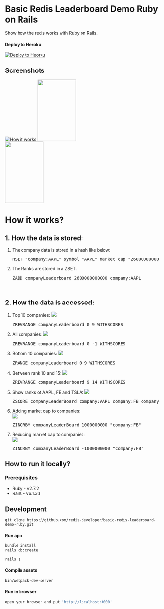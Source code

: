 
# Basic Redis Leaderboard Demo Ruby on Rails

Show how the redis works with Ruby on Rails.

#### Deploy to Heroku

<p>
  <a href="https://heroku.com/deploy?template=https://github.com/redis-developer/basic-redis-leaderboard-demo-ruby.git" target="_blank">
      <img src="https://www.herokucdn.com/deploy/button.svg" alt="Deploy to Heorku" />
  </a>
</p>


## Screenshots

![How it works](public/screenshot001.png)
<img src="public/screenshot002.png" width="50%" height='200'/><img src="public/screenshot003.png" width="50%" height='200'/>

# How it works?
## 1. How the data is stored:
<ol>
  <li>The company data is stored in a hash like below:
    <pre>HSET "company:AAPL" symbol "AAPL" market_cap "2600000000000" country USA</pre>
   </li>
  <li>The Ranks are stored in a ZSET.
    <pre>ZADD companyLeaderboard 2600000000000 company:AAPL</pre>
  </li>
</ol>

<br/>

## 2. How the data is accessed:
<ol>
    <li>
      Top 10 companies:
      <img src="public/screenshot001.png"/>
      <pre>ZREVRANGE companyLeaderboard 0 9 WITHSCORES</pre>
    </li>
    <li>
      All companies:
      <img src="app/javascript/images/all_companies.png"/>
      <pre>ZREVRANGE companyLeaderboard 0 -1 WITHSCORES</pre>
    </li>
    <li>
      Bottom 10 companies:
      <img src="app/javascript/images/bottom.png"/>
      <pre>ZRANGE companyLeaderboard 0 9 WITHSCORES</pre>
    </li>
    <li>
      Between rank 10 and 15:
      <img src="app/javascript/images/10_15.png"/>
      <pre>ZREVRANGE companyLeaderboard 9 14 WITHSCORES</pre>
    </li>
    <li>
      Show ranks of AAPL, FB and TSLA:
      <img src="app/javascript/images/3_companies.png"/>
      <pre>ZSCORE companyLeaderBoard company:AAPL company:FB company:TSLA</pre>
    </li>
    <li>
      Adding market cap to companies:
      <br>
      <img src="app/javascript/images/add_cap.png"/>
      <pre>ZINCRBY companyLeaderBoard 1000000000 "company:FB"</pre>
    </li>
    <li>
      Reducing market cap to companies:
      <br>
      <img src="app/javascript/images/reduce_cap.png"/>
      <pre>ZINCRBY companyLeaderBoard -1000000000 "company:FB"</pre>
    </li>
</ol>

## How to run it locally?

### Prerequisites

- Ruby - v2.7.2
- Rails - v6.1.3.1

## Development

```
git clone https://github.com/redis-developer/basic-redis-leaderboard-demo-ruby.git
```

#### Run app

``` sh
bundle install
rails db:create

rails s
```

#### Compile assets
``` sh
bin/webpack-dev-server
```

#### Run in browser

``` sh
open your browser and put 'http://localhost:3000'
```
